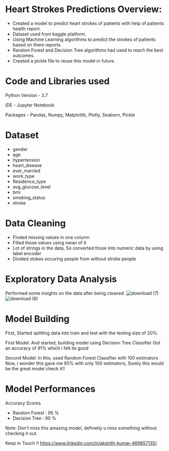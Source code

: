 # Heart Strokes Predictions Overview:

- Created a model to predict heart strokes of patients with help of patients health report.
- Dataset used from kaggle platform.
- Using Machine Learning algorithms to predict the strokes of patients based on there reports.
- Random Forest and Decision Tree algorithms had used to reach the best outcomes.
- Created a pickle file to reuse this model in future.

# Code and Libraries used

Python Version - 3.7

IDE - Jupyter Notebook

Packages - Pandas, Numpy, Matplotlib, Plotly, Seaborn, Pickle

# Dataset
- gender	
- age	
- hypertension	
- heart_disease	
- ever_married	
- work_type	
- Residence_type	
- avg_glucose_level	
- bmi	
- smoking_status	
- stroke

# Data Cleaning

- Finded missing values in one column
- Filled those values using mean of it
- Lot of strings in the data, So converted those into numeric data by using label encoder
- Divided stokes occuring people from without stroke people

# Exploratory Data Analysis

Performed some insights on the data after being cleaned.
![download (7)](https://user-images.githubusercontent.com/40689141/117150152-840cc200-add5-11eb-914d-9bb763720f84.png)
![download (8)](https://user-images.githubusercontent.com/40689141/117150178-8a9b3980-add5-11eb-8f18-8953992a2e4d.png)

# Model Building

First, Started splitting data into train and test with the testing size of 20%.

First Model:
         And started, building model using Decision Tree Classifier
         Got an accuracy of 91% which i felt its good

Second Model:
         In this, used Random Forest Classifier with 100 estimators
         Now, i wonder this gave me 95% with only 100 estimators, Surely this would be the great model check it!!
         
# Model Performances

Accuracy Scores
- Random Forest : 95 %
- Decision Tree : 90 %


Note: Don't miss this amazing model, definetly u miss something without checking it out.

Keep in Touch !! https://www.linkedin.com/in/akshith-kumar-469857135/
